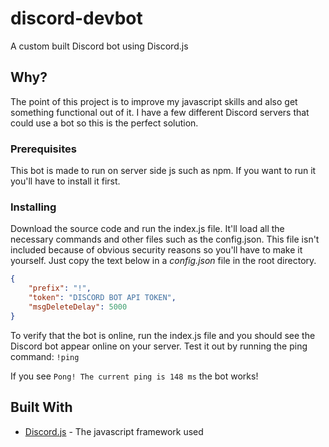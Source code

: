 # discord-devbot
A custom built Discord bot using Discord.js

## Why?

The point of this project is to improve my javascript skills and also get something functional out of it. I have a few different Discord servers that could use a bot so this is the perfect solution.

### Prerequisites

This bot is made to run on server side js such as npm. If you want to run it you'll have to install it first.


### Installing

Download the source code and run the index.js file. It'll load all the necessary commands and other files such as the config.json. This file isn't included because of obvious security reasons so you'll have to make it yourself. Just copy the text below in a *config.json* file in the root directory.

```json
{
    "prefix": "!",
    "token": "DISCORD BOT API TOKEN",
    "msgDeleteDelay": 5000
}
```


To verify that the bot is online, run the index.js file and you should see the Discord bot appear online on your server.
Test it out by running the ping command: ``!ping``

If you see ``Pong! The current ping is 148 ms`` the bot works!

## Built With

* [Discord.js](https://discord.js.org/#/) - The javascript framework used
